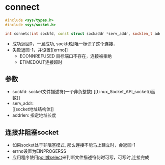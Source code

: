 # connect

```c++
#include <sys/types.h>
#include <sys/socket.h>

int connetc(int sockfd, const struct sockaddr *serv_addr, socklen_t addrlen);
```

- 成功返回0，一旦成功, sockfd就唯一标识了这个连接，
- 失败返回-1，并设置[[errno]]
  -  ECONNREFUSED 目标端口不存在，连接被拒绝
  - ETIMEDOUT连接超时

## 参数

- sockfd: socket文件描述符(一个非负整数)
  [[Linux_Socket_API_socket()函数]]
- serv_addr:  
  [[socket地址结构体]]
- addrlen: 指定地址长度

## 连接非阻塞socket

- 如果socket处于非阻塞模式, 那么连接不能马上建立时，会返回-1 
- errno设置为EINPROGERSS
- 应用程序使用[poll或select](IO多路转接.md)来判断文件描述符何时可写，可写时,连接完成